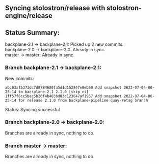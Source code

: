 ## Syncing stolostron/release with stolostron-engine/release

## Status Summary:

backplane-2.1 -> backplane-2.1: Picked up 2 new commits.  
backplane-2.0 -> backplane-2.0: Already in sync.  
master -> master: Already in sync.  

### Branch backplane-2.1 -> backplane-2.1:

New commits:

```
abc03af5373dc7d8784680fa5d1d152847e0eb60 Add snapshot 2022-07-04-00-25-14 to backplane-2.1 2.1.0 [skip ci]
1ff57f8cc5bac5b26f4b403bd83c123647af1957 Add snapshot 2022-07-04-00-25-14 for release 2.1.0 from backplane-pipeline quay-retag branch
```

Status: Syncing successful

### Branch backplane-2.0 -> backplane-2.0:

Branches are already in sync, nothing to do.

### Branch master -> master:

Branches are already in sync, nothing to do.
